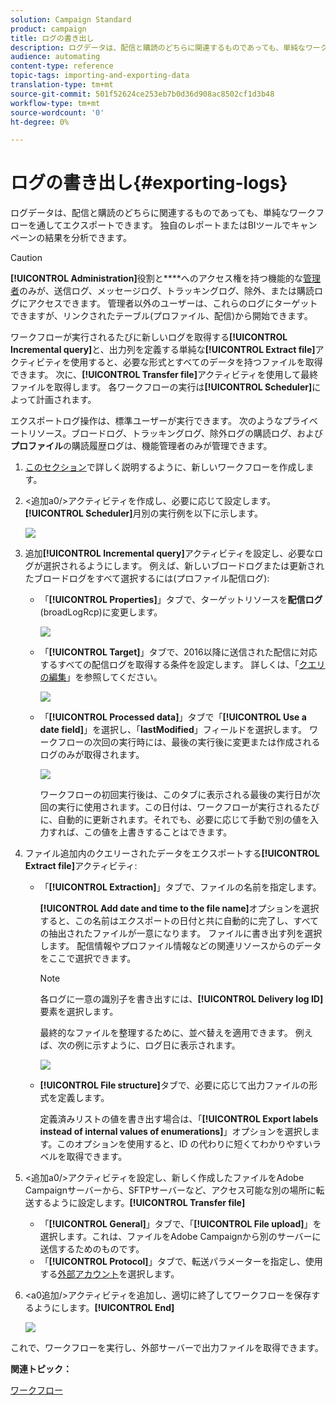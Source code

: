```yaml
---
solution: Campaign Standard
product: campaign
title: ログの書き出し
description: ログデータは、配信と購読のどちらに関連するものであっても、単純なワークフローを通してエクスポートできます。
audience: automating
content-type: reference
topic-tags: importing-and-exporting-data
translation-type: tm+mt
source-git-commit: 501f52624ce253eb7b0d36d908ac8502cf1d3b48
workflow-type: tm+mt
source-wordcount: '0'
ht-degree: 0%

---
```



# ログの書き出し{#exporting-logs}

ログデータは、配信と購読のどちらに関連するものであっても、単純なワークフローを通してエクスポートできます。 独自のレポートまたはBIツールでキャンペーンの結果を分析できます。

>[!CAUTION]
>
>**[!UICONTROL Administration]**&#x200B;役割と&#x200B;****&#x200B;へのアクセス権を持つ機能的な[管理者](../../administration/using/users-management.md#functional-administrators)のみが、送信ログ、メッセージログ、トラッキングログ、除外、または購読ログにアクセスできます。 管理者以外のユーザーは、これらのログにターゲットできますが、リンクされたテーブル(プロファイル、配信)から開始できます。

ワークフローが実行されるたびに新しいログを取得する&#x200B;**[!UICONTROL Incremental query]**&#x200B;と、出力列を定義する単純な&#x200B;**[!UICONTROL Extract file]**&#x200B;アクティビティを使用すると、必要な形式とすべてのデータを持つファイルを取得できます。 次に、**[!UICONTROL Transfer file]**&#x200B;アクティビティを使用して最終ファイルを取得します。 各ワークフローの実行は&#x200B;**[!UICONTROL Scheduler]**&#x200B;によって計画されます。

エクスポートログ操作は、標準ユーザーが実行できます。 次のようなプライベートリソース。ブロードログ、トラッキングログ、除外ログの購読ログ、および&#x200B;**プロファイル**&#x200B;の購読履歴ログは、機能管理者のみが管理できます。

1. [このセクション](../../automating/using/building-a-workflow.md#creating-a-workflow)で詳しく説明するように、新しいワークフローを作成します。
1. &lt;追加a0/>アクティビティを作成し、必要に応じて設定します。 **[!UICONTROL Scheduler]**&#x200B;月別の実行例を以下に示します。

   ![](assets/export_logs_scheduler.png)

1. 追加&#x200B;**[!UICONTROL Incremental query]**&#x200B;アクティビティを設定し、必要なログが選択されるようにします。 例えば、新しいブロードログまたは更新されたブロードログをすべて選択するには(プロファイル配信ログ):

   * 「**[!UICONTROL Properties]**」タブで、ターゲットリソースを&#x200B;**配信ログ**(broadLogRcp)に変更します。

      ![](assets/export_logs_query_properties.png)

   * 「**[!UICONTROL Target]**」タブで、2016以降に送信された配信に対応するすべての配信ログを取得する条件を設定します。 詳しくは、「[クエリの編集](../../automating/using/editing-queries.md#creating-queries)」を参照してください。

      ![](assets/export_logs_query_target.png)

   * 「**[!UICONTROL Processed data]**」タブで「**[!UICONTROL Use a date field]**」を選択し、「**lastModified**」フィールドを選択します。 ワークフローの次回の実行時には、最後の実行後に変更または作成されるログのみが取得されます。

      ![](assets/export_logs_query_processeddata.png)

      ワークフローの初回実行後は、このタブに表示される最後の実行日が次回の実行に使用されます。この日付は、ワークフローが実行されるたびに、自動的に更新されます。それでも、必要に応じて手動で別の値を入力すれば、この値を上書きすることはできます。

1. ファイル追加内のクエリーされたデータをエクスポートする&#x200B;**[!UICONTROL Extract file]**&#x200B;アクティビティ:

   * 「**[!UICONTROL Extraction]**」タブで、ファイルの名前を指定します。

      **[!UICONTROL Add date and time to the file name]**&#x200B;オプションを選択すると、この名前はエクスポートの日付と共に自動的に完了し、すべての抽出されたファイルが一意になります。 ファイルに書き出す列を選択します。 配信情報やプロファイル情報などの関連リソースからのデータをここで選択できます。

      >[!NOTE]
      >
      >各ログに一意の識別子を書き出すには、**[!UICONTROL Delivery log ID]**&#x200B;要素を選択します。

      最終的なファイルを整理するために、並べ替えを適用できます。 例えば、次の例に示すように、ログ日に表示されます。

      ![](assets/export_logs_extractfile_extraction.png)

   * **[!UICONTROL File structure]**&#x200B;タブで、必要に応じて出力ファイルの形式を定義します。

      定義済みリストの値を書き出す場合は、「**[!UICONTROL Export labels instead of internal values of enumerations]**」オプションを選択します。このオプションを使用すると、ID の代わりに短くてわかりやすいラベルを取得できます。

1. &lt;追加a0/>アクティビティを設定し、新しく作成したファイルをAdobe Campaignサーバーから、SFTPサーバーなど、アクセス可能な別の場所に転送するように設定します。**[!UICONTROL Transfer file]**

   * 「**[!UICONTROL General]**」タブで、「**[!UICONTROL File upload]**」を選択します。これは、ファイルをAdobe Campaignから別のサーバーに送信するためのものです。
   * 「**[!UICONTROL Protocol]**」タブで、転送パラメーターを指定し、使用する[外部アカウント](../../administration/using/external-accounts.md#creating-an-external-account)を選択します。

1. &lt;a0追加/>アクティビティを追加し、適切に終了してワークフローを保存するようにします。**[!UICONTROL End]**

   ![](assets/export_logs_example_workflow.png)

これで、ワークフローを実行し、外部サーバーで出力ファイルを取得できます。

**関連トピック：**

[ワークフロー](../../automating/using/get-started-workflows.md)
